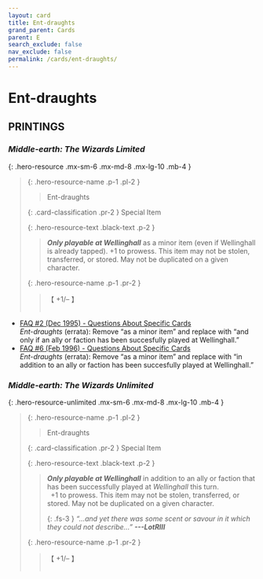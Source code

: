 ```yaml
---
layout: card
title: Ent-draughts
grand_parent: Cards
parent: E
search_exclude: false
nav_exclude: false
permalink: /cards/ent-draughts/
---
```


# Ent-draughts


## PRINTINGS


### _Middle-earth: The Wizards Limited_

{: .hero-resource .mx-sm-6 .mx-md-8 .mx-lg-10 .mb-4 }
> {: .hero-resource-name .p-1 .pl-2 }
> > <div class="card-mp"></div>
> > <div class="card-name">Ent-draughts</div>
>
> {: .card-classification .pr-2 }
> Special Item
>
> {: .hero-resource-text .black-text .p-2 }
> > ***Only playable at Wellinghall*** as a minor item (even if Wellinghall is already tapped). +1 to prowess. This item may not be stolen, transferred, or stored. May not be duplicated on a given character.
> 
> {: .hero-resource-name .p-1 .pr-2 }
> > <div class="card-shield">【 +1/&ndash; 】</div>
> > <div class="card-corruption">&nbsp;</div>

 - [FAQ #2 (Dec 1995) - Questions About Specific Cards](/original/rulings/faq-2/#questions-about-specific-cards)<br>_Ent-draughts_ (errata): Remove “as a minor item” and replace with “and only if an ally or faction has been succesfully played at Wellinghall.”
 - [FAQ #6 (Feb 1996) - Questions About Specific Cards](/original/rulings/faq-6/#questions-about-specific-cards)<br>_Ent-draughts_ (errata): Remove “as a minor item” and replace with “in addition to an ally or faction has been succesfully played at Wellinghall.”

### _Middle-earth: The Wizards Unlimited_

{: .hero-resource-unlimited .mx-sm-6 .mx-md-8 .mx-lg-10 .mb-4 }
> {: .hero-resource-name .p-1 .pl-2 }
> > <div class="card-mp"></div>
> > <div class="card-name">Ent-draughts</div>
>
> {: .card-classification .pr-2 }
> Special Item
>
> {: .hero-resource-text .black-text .p-2 }
> > ***Only playable at Wellinghall*** in addition to an ally or faction that has been successfully played at _Wellinghall_ this turn. <br>&ensp;+1 to prowess. This item may not be stolen, transferred, or stored. May not be duplicated on a given character. 
> > 
> > {: .fs-3 } 
> > _“...and yet there was some scent or savour in it which they could not describe...”_ ***---&#65279;LotRIII***  
> 
> {: .hero-resource-name .p-1 .pr-2 }
> > <div class="card-shield">【 +1/&ndash; 】</div>
> > <div class="card-corruption">&nbsp;</div>
